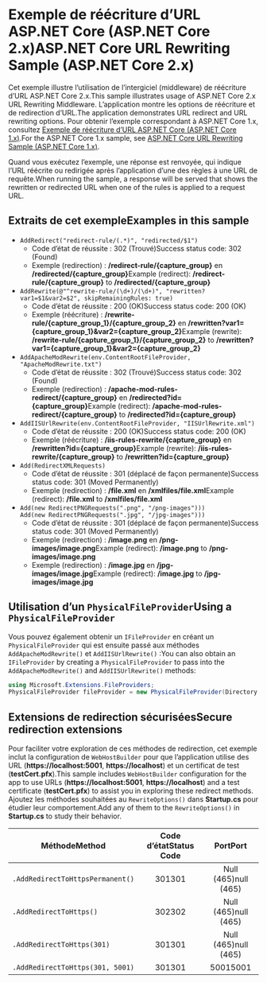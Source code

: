 # <a name="aspnet-core-url-rewriting-sample-aspnet-core-2x"></a><span data-ttu-id="b7d87-101">Exemple de réécriture d’URL ASP.NET Core (ASP.NET Core 2.x)</span><span class="sxs-lookup"><span data-stu-id="b7d87-101">ASP.NET Core URL Rewriting Sample (ASP.NET Core 2.x)</span></span>

<span data-ttu-id="b7d87-102">Cet exemple illustre l’utilisation de l’intergiciel (middleware) de réécriture d’URL ASP.NET Core 2.x.</span><span class="sxs-lookup"><span data-stu-id="b7d87-102">This sample illustrates usage of ASP.NET Core 2.x URL Rewriting Middleware.</span></span> <span data-ttu-id="b7d87-103">L’application montre les options de réécriture et de redirection d’URL.</span><span class="sxs-lookup"><span data-stu-id="b7d87-103">The application demonstrates URL redirect and URL rewriting options.</span></span> <span data-ttu-id="b7d87-104">Pour obtenir l’exemple correspondant à ASP.NET Core 1.x, consultez [Exemple de réécriture d’URL ASP.NET Core (ASP.NET Core 1.x)](https://github.com/aspnet/Docs/tree/master/aspnetcore/fundamentals/url-rewriting/samples/1.x).</span><span class="sxs-lookup"><span data-stu-id="b7d87-104">For the ASP.NET Core 1.x sample, see [ASP.NET Core URL Rewriting Sample (ASP.NET Core 1.x)](https://github.com/aspnet/Docs/tree/master/aspnetcore/fundamentals/url-rewriting/samples/1.x).</span></span>

<span data-ttu-id="b7d87-105">Quand vous exécutez l’exemple, une réponse est renvoyée, qui indique l’URL réécrite ou redirigée après l’application d’une des règles à une URL de requête.</span><span class="sxs-lookup"><span data-stu-id="b7d87-105">When running the sample, a response will be served that shows the rewritten or redirected URL when one of the rules is applied to a request URL.</span></span>

## <a name="examples-in-this-sample"></a><span data-ttu-id="b7d87-106">Extraits de cet exemple</span><span class="sxs-lookup"><span data-stu-id="b7d87-106">Examples in this sample</span></span>

* `AddRedirect("redirect-rule/(.*)", "redirected/$1")`
  - <span data-ttu-id="b7d87-107">Code d’état de réussite : 302 (Trouvé)</span><span class="sxs-lookup"><span data-stu-id="b7d87-107">Success status code: 302 (Found)</span></span>
  - <span data-ttu-id="b7d87-108">Exemple (redirection) : **/redirect-rule/{capture_group}** en **/redirected/{capture_group}**</span><span class="sxs-lookup"><span data-stu-id="b7d87-108">Example (redirect): **/redirect-rule/{capture_group}** to **/redirected/{capture_group}**</span></span>
* `AddRewrite(@"^rewrite-rule/(\d+)/(\d+)", "rewritten?var1=$1&var2=$2", skipRemainingRules: true)`
  - <span data-ttu-id="b7d87-109">Code d’état de réussite : 200 (OK)</span><span class="sxs-lookup"><span data-stu-id="b7d87-109">Success status code: 200 (OK)</span></span>
  - <span data-ttu-id="b7d87-110">Exemple (réécriture) : **/rewrite-rule/{capture_group_1}/{capture_group_2}** en **/rewritten?var1={capture_group_1}&var2={capture_group_2}**</span><span class="sxs-lookup"><span data-stu-id="b7d87-110">Example (rewrite): **/rewrite-rule/{capture_group_1}/{capture_group_2}** to **/rewritten?var1={capture_group_1}&var2={capture_group_2}**</span></span>
* `AddApacheModRewrite(env.ContentRootFileProvider, "ApacheModRewrite.txt")`
  - <span data-ttu-id="b7d87-111">Code d’état de réussite : 302 (Trouvé)</span><span class="sxs-lookup"><span data-stu-id="b7d87-111">Success status code: 302 (Found)</span></span>
  - <span data-ttu-id="b7d87-112">Exemple (redirection) : **/apache-mod-rules-redirect/{capture_group}** en **/redirected?id={capture_group}**</span><span class="sxs-lookup"><span data-stu-id="b7d87-112">Example (redirect): **/apache-mod-rules-redirect/{capture_group}** to **/redirected?id={capture_group}**</span></span>
* `AddIISUrlRewrite(env.ContentRootFileProvider, "IISUrlRewrite.xml")`
  - <span data-ttu-id="b7d87-113">Code d’état de réussite : 200 (OK)</span><span class="sxs-lookup"><span data-stu-id="b7d87-113">Success status code: 200 (OK)</span></span>
  - <span data-ttu-id="b7d87-114">Exemple (réécriture) : **/iis-rules-rewrite/{capture_group}** en **/rewritten?id={capture_group}**</span><span class="sxs-lookup"><span data-stu-id="b7d87-114">Example (rewrite): **/iis-rules-rewrite/{capture_group}** to **/rewritten?id={capture_group}**</span></span>
* `Add(RedirectXMLRequests)`
  - <span data-ttu-id="b7d87-115">Code d’état de réussite : 301 (déplacé de façon permanente)</span><span class="sxs-lookup"><span data-stu-id="b7d87-115">Success status code: 301 (Moved Permanently)</span></span>
  - <span data-ttu-id="b7d87-116">Exemple (redirection) : **/file.xml** en **/xmlfiles/file.xml**</span><span class="sxs-lookup"><span data-stu-id="b7d87-116">Example (redirect): **/file.xml** to **/xmlfiles/file.xml**</span></span>
* `Add(new RedirectPNGRequests(".png", "/png-images")))`<br>`Add(new RedirectPNGRequests(".jpg", "/jpg-images")))`
  - <span data-ttu-id="b7d87-117">Code d’état de réussite : 301 (déplacé de façon permanente)</span><span class="sxs-lookup"><span data-stu-id="b7d87-117">Success status code: 301 (Moved Permanently)</span></span>
  - <span data-ttu-id="b7d87-118">Exemple (redirection) : **/image.png** en **/png-images/image.png**</span><span class="sxs-lookup"><span data-stu-id="b7d87-118">Example (redirect): **/image.png** to **/png-images/image.png**</span></span>
  - <span data-ttu-id="b7d87-119">Exemple (redirection) : **/image.jpg** en **/jpg-images/image.jpg**</span><span class="sxs-lookup"><span data-stu-id="b7d87-119">Example (redirect): **/image.jpg** to **/jpg-images/image.jpg**</span></span>

## <a name="using-a-physicalfileprovider"></a><span data-ttu-id="b7d87-120">Utilisation d’un `PhysicalFileProvider`</span><span class="sxs-lookup"><span data-stu-id="b7d87-120">Using a `PhysicalFileProvider`</span></span>
<span data-ttu-id="b7d87-121">Vous pouvez également obtenir un `IFileProvider` en créant un `PhysicalFileProvider` qui est ensuite passé aux méthodes `AddApacheModRewrite()` et `AddIISUrlRewrite()` :</span><span class="sxs-lookup"><span data-stu-id="b7d87-121">You can also obtain an `IFileProvider` by creating a `PhysicalFileProvider` to pass into the `AddApacheModRewrite()` and `AddIISUrlRewrite()` methods:</span></span>
```csharp
using Microsoft.Extensions.FileProviders;
PhysicalFileProvider fileProvider = new PhysicalFileProvider(Directory.GetCurrentDirectory());
```
## <a name="secure-redirection-extensions"></a><span data-ttu-id="b7d87-122">Extensions de redirection sécurisées</span><span class="sxs-lookup"><span data-stu-id="b7d87-122">Secure redirection extensions</span></span>
<span data-ttu-id="b7d87-123">Pour faciliter votre exploration de ces méthodes de redirection, cet exemple inclut la configuration de `WebHostBuilder` pour que l’application utilise des URL (**https://localhost:5001**, **https://localhost**) et un certificat de test (**testCert.pfx**).</span><span class="sxs-lookup"><span data-stu-id="b7d87-123">This sample includes `WebHostBuilder` configuration for the app to use URLs (**https://localhost:5001**, **https://localhost**) and a test certificate (**testCert.pfx**) to assist you in exploring these redirect methods.</span></span> <span data-ttu-id="b7d87-124">Ajoutez les méthodes souhaitées au `RewriteOptions()` dans **Startup.cs** pour étudier leur comportement.</span><span class="sxs-lookup"><span data-stu-id="b7d87-124">Add any of them to the `RewriteOptions()` in **Startup.cs** to study their behavior.</span></span>


|              <span data-ttu-id="b7d87-125">Méthode</span><span class="sxs-lookup"><span data-stu-id="b7d87-125">Method</span></span>              | <span data-ttu-id="b7d87-126">Code d’état</span><span class="sxs-lookup"><span data-stu-id="b7d87-126">Status Code</span></span> |    <span data-ttu-id="b7d87-127">Port</span><span class="sxs-lookup"><span data-stu-id="b7d87-127">Port</span></span>    |
|----------------------------------|:-----------:|:----------:|
| `.AddRedirectToHttpsPermanent()` |     <span data-ttu-id="b7d87-128">301</span><span class="sxs-lookup"><span data-stu-id="b7d87-128">301</span></span>     | <span data-ttu-id="b7d87-129">Null (465)</span><span class="sxs-lookup"><span data-stu-id="b7d87-129">null (465)</span></span> |
|     `.AddRedirectToHttps()`      |     <span data-ttu-id="b7d87-130">302</span><span class="sxs-lookup"><span data-stu-id="b7d87-130">302</span></span>     | <span data-ttu-id="b7d87-131">Null (465)</span><span class="sxs-lookup"><span data-stu-id="b7d87-131">null (465)</span></span> |
|    `.AddRedirectToHttps(301)`    |     <span data-ttu-id="b7d87-132">301</span><span class="sxs-lookup"><span data-stu-id="b7d87-132">301</span></span>     | <span data-ttu-id="b7d87-133">Null (465)</span><span class="sxs-lookup"><span data-stu-id="b7d87-133">null (465)</span></span> |
| `.AddRedirectToHttps(301, 5001)` |     <span data-ttu-id="b7d87-134">301</span><span class="sxs-lookup"><span data-stu-id="b7d87-134">301</span></span>     |    <span data-ttu-id="b7d87-135">5001</span><span class="sxs-lookup"><span data-stu-id="b7d87-135">5001</span></span>    |

